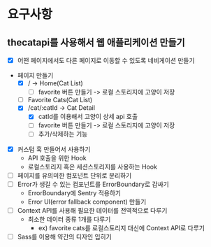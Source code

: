 
# 요구사항

## thecatapi를 사용해서 웹 애플리케이션 만들기

- [x] 어떤 페이지에서도 다른 페이지로 이동할 수 있도록 네비게이션 만들기
-  페이지 만들기
    - [x] / -> Home(Cat List)
      - [ ] favorite 버튼 만들기 -> 로컬 스토리지에 고양이 저장
    - [ ] Favorite Cats(Cat List)
    - [x] /cat/:catId -> Cat Detail
      - [x] catId를 이용해서 고양이 상세 api 호출
      - [ ] favorite 버튼 만들기 -> 로컬 스토리지에 고양이 저장
      - [ ] 추가/삭제하는 기능
- [x] 커스텀 훅 만들어서 사용하기
  - API 호출을 위한 Hook
  - 로컬스토리지 혹은 세션스토리지를 사용하는 Hook
- [ ] 페이지를 유의미한 컴포넌트 단위로 분리하기
- [ ] Error가 생길 수 있는 컴포넌트를 ErrorBoundary로 감싸기
  - ErrorBoundary에 Sentry 적용하기
  - Error UI(error fallback component) 만들기
- [ ] Context API를 사용해 필요한 데이터를 전역적으로 다루기
  - 최소한 데이터 종류 1개를 다루기
    - ex) favorite cats를 로컬스토리지 대신에 Context API로 다루기
- [ ] Sass를 이용해 약간의 디자인 입히기